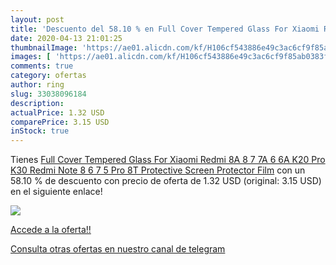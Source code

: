 ```yaml
---
layout: post
title: 'Descuento del 58.10 % en Full Cover Tempered Glass For Xiaomi Red'
date: 2020-04-13 21:01:25
thumbnailImage: 'https://ae01.alicdn.com/kf/H106cf543886e49c3ac6cf9f85ab0383fu/Full-Cover-Tempered-Glass-For-Xiaomi-Redmi-8A-8-7-7A-6-6A-K20-Pro-K30.jpg_350x350._SL200_.jpg'
images: [ 'https://ae01.alicdn.com/kf/H106cf543886e49c3ac6cf9f85ab0383fu/Full-Cover-Tempered-Glass-For-Xiaomi-Redmi-8A-8-7-7A-6-6A-K20-Pro-K30.jpg_350x350._SL200_.jpg' ]
comments: true
category: ofertas
author: ring
slug: 33038096184
description:
actualPrice: 1.32 USD
comparePrice: 3.15 USD
inStock: true
---
```


Tienes [Full Cover Tempered Glass For Xiaomi Redmi 8A 8 7 7A 6 6A K20 Pro K30 Redmi Note 8 6 7 5 Pro 8T Protective Screen Protector Film](https://www.amazon.com/dp/33038096184/?tag=redken08-20) con un 58.10 % de descuento con precio de oferta de 1.32 USD (original: 3.15 USD) en el siguiente enlace!

[![](https://ae01.alicdn.com/kf/H106cf543886e49c3ac6cf9f85ab0383fu/Full-Cover-Tempered-Glass-For-Xiaomi-Redmi-8A-8-7-7A-6-6A-K20-Pro-K30.jpg_350x350._SL200_.jpg)](https://www.amazon.com/dp/33038096184/?tag=redken08-20)

[Accede a la oferta!!](https://www.amazon.com/dp/33038096184/?tag=redken08-20)

[Consulta otras ofertas en nuestro canal de telegram](https://t.me/s/ofertas25)
